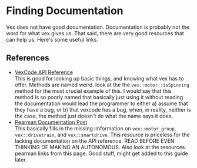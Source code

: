 # Finding Documentation

Vex does not have good documentation. 
Documentation is probably
not the word for what vex gives us.
That said, there are very good
resources that can help us. 
Here's some useful links.

## References
 * [VexCode API Reference](https://api.vexcode.cloud/v5/html/)  
  This is good for looking
 up basic things, and knowing what vex
 has to offer. Methods are named weird. 
 look at the the `vex::motor::isSpinning` method
 for the most crucial example of this. I would
 say that this method is so poorly named
 that basically just using it without reading
 the documentation would lead the programmer
 to either a) assume that they have a bug, or
 b) that vexcode has a bug, when, in reality,
 neither is the case, the method just doesn't
 do what the name says it does. 
 * [Pearman Documentation Post](https://www.vexforum.com/t/vexcode-motor-groups-and-drivetrain-example/69161)   
 This basically fills in the missing imformation
 on `vex::motor_group`, `vex::drivetrain`, and `vex::smartdrive`. This resource is priceless for 
 the lacking documentation on the API reference. 
 READ BEFORE EVEN THINKING OF MAKING AN AUTONOMOUS. Also
 look at the resources pearman links from this page. Good
 stuff, might get added to this guide later.